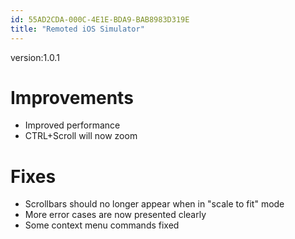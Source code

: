```yaml
---
id: 55AD2CDA-000C-4E1E-BDA9-BAB8983D319E
title: "Remoted iOS Simulator"
---
```


version:1.0.1

# Improvements
- Improved performance
- CTRL+Scroll will now zoom

# Fixes
- Scrollbars should no longer appear when in "scale to fit" mode
- More error cases are now presented clearly
- Some context menu commands fixed

